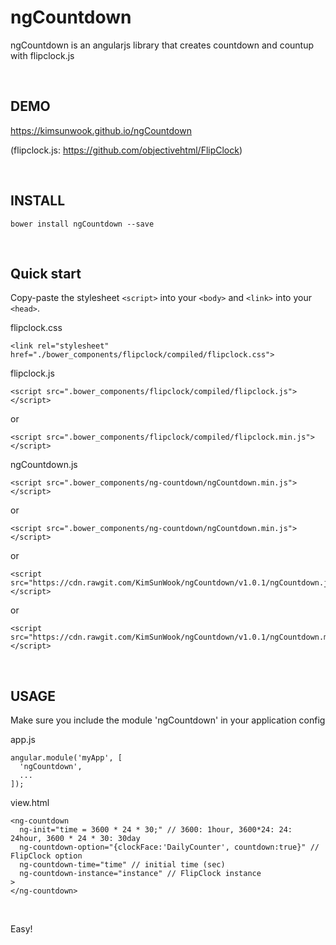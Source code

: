 ngCountdown
=======

ngCountdown is an angularjs library that creates countdown and countup with flipclock.js

<br/>

DEMO
-------
https://kimsunwook.github.io/ngCountdown

(flipclock.js: https://github.com/objectivehtml/FlipClock)

<br/>

INSTALL
-------

```
bower install ngCountdown --save
```

<br/>

Quick start
-------

Copy-paste the stylesheet ```<script>``` into your ```<body>``` and ```<link>``` into your ```<head>```.

flipclock.css
```
<link rel="stylesheet" href="./bower_components/flipclock/compiled/flipclock.css">
```

flipclock.js
```
<script src=".bower_components/flipclock/compiled/flipclock.js"></script>
```
or
```
<script src=".bower_components/flipclock/compiled/flipclock.min.js"></script>
```

ngCountdown.js
```
<script src=".bower_components/ng-countdown/ngCountdown.min.js"></script>
```
or
```
<script src=".bower_components/ng-countdown/ngCountdown.min.js"></script>
```
or
```
<script src="https://cdn.rawgit.com/KimSunWook/ngCountdown/v1.0.1/ngCountdown.js"></script>
```
or
```
<script src="https://cdn.rawgit.com/KimSunWook/ngCountdown/v1.0.1/ngCountdown.min.js"></script>
```

<br/>

USAGE
-----

Make sure you include the module 'ngCountdown' in your application config

app.js

```
angular.module('myApp', [
  'ngCountdown',
  ...
]);
```

view.html

```
<ng-countdown
  ng-init="time = 3600 * 24 * 30;" // 3600: 1hour, 3600*24: 24: 24hour, 3600 * 24 * 30: 30day
  ng-countdown-option="{clockFace:'DailyCounter', countdown:true}" // FlipClock option
  ng-countdown-time="time" // initial time (sec)
  ng-countdown-instance="instance" // FlipClock instance
>
</ng-countdown>

```

<br/>

Easy!

